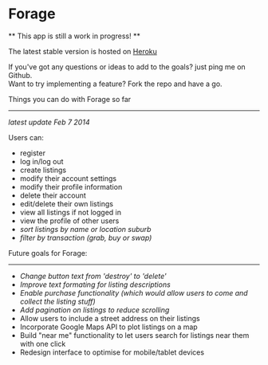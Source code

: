 Forage
=========

** This app is still a work in progress! **  


The latest stable version is hosted on [Heroku](http://forage-for.herokuapp.com)

If you've got any questions or ideas to add to the goals? just ping me on Github.  
Want to try implementing a feature? Fork the repo and have a go.  

Things you can do with Forage so far
____________________________________

*latest update Feb 7 2014*

Users can:
* register
* log in/log out
* create listings
* modify their account settings
* modify their profile information
* delete their account
* edit/delete their own listings
* view all listings if not logged in
* view the profile of other users
* *sort listings by name or location suburb*
* *filter by transaction (grab, buy or swap)*


Future goals for Forage:
________________________

* *Change button text from 'destroy' to 'delete'*
* *Improve text formating for listing descriptions*
* *Enable purchase functionality (which would allow users to come and collect the listing stuff)*
* *Add pagination on listings to reduce scrolling*
* Allow users to include a street address on their listings
* Incorporate Google Maps API to plot listings on a map
* Build "near me" functionality to let users search for listings near them with one click
* Redesign interface to optimise for mobile/tablet devices













